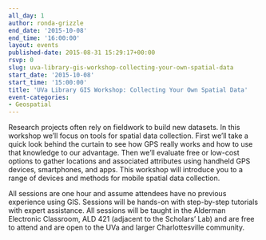 ```yaml
---
all_day: 1
author: ronda-grizzle
end_date: '2015-10-08'
end_time: '16:00:00'
layout: events
published-date: 2015-08-31 15:29:17+00:00
rsvp: 0
slug: uva-library-gis-workshop-collecting-your-own-spatial-data
start_date: '2015-10-08'
start_time: '15:00:00'
title: 'UVa Library GIS Workshop: Collecting Your Own Spatial Data'
event-categories:
- Geospatial
---
```


Research projects often rely on fieldwork to build new datasets.  In this workshop we’ll focus on tools for spatial data collection. First we’ll take a quick look behind the curtain to see how GPS really works and how to use that knowledge to our advantage.  Then we’ll evaluate free or low-cost options to gather locations and associated attributes using handheld GPS devices, smartphones, and apps.  This workshop will introduce you to a range of devices and methods for mobile spatial data collection.

All sessions are one hour and assume attendees have no previous experience using GIS. Sessions will be hands-on with step-by-step tutorials with expert assistance. All sessions will be taught in the Alderman Electronic Classroom, ALD 421 (adjacent to the Scholars’ Lab) and are free to attend and are open to the UVa and larger Charlottesville community.
